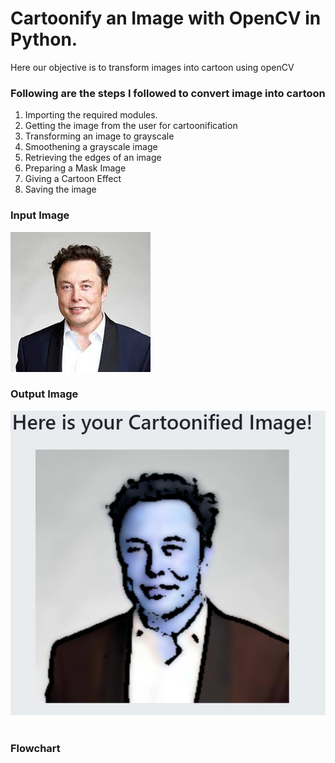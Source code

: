 # Cartoonify an Image with OpenCV in Python.
Here our objective is to transform images into cartoon using openCV

### Following are the steps I followed to convert image into cartoon
1. Importing the required modules.
2. Getting the image from the user for cartoonification
3. Transforming an image to grayscale
4. Smoothening a grayscale image
5. Retrieving the edges of an image
6. Preparing a Mask Image
7. Giving a Cartoon Effect
8. Saving the image

### Input Image                                                                       
![Screenshot](input.jpeg) 
### Output Image
![Screenshot](output.jpeg) 

### Flowchart
